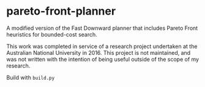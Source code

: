 # pareto-front-planner
A modified version of the Fast Downward planner that includes Pareto Front heuristics for bounded-cost search.

This work was completed in service of a research project undertaken at the Australian National University in 2016. This project is not maintained, and was not written with the intention of being useful outside of the scope of my research.

Build with `build.py`

